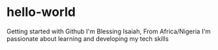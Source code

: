 # hello-world
Getting started with Github
I'm Blessing Isaiah, 
From Africa/Nigeria
I'm passionate about learning and developing my tech skills
